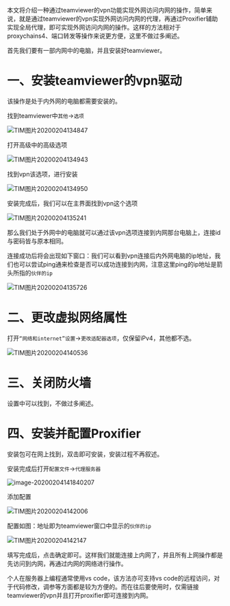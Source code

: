 本文将介绍一种通过teamviewer的vpn功能实现外网访问内网的操作，简单来说，就是通过teamviewer的vpn实现外网访问内网的代理，再通过Proxifier辅助实现全局代理，即可实现外网访问内网的操作。这样的方法相对于proxychains4、端口转发等操作来说更方便，这里不做过多阐述。

首先我们要有一部内网中的电脑，并且安装好teamviewer。

# 一、安装teamviewer的vpn驱动

该操作是处于内外网的电脑都需要安装的。

找到teamviewer中`其他`->`选项`

![TIM图片20200204134847](C:\Users\16176\Desktop\TIM图片20200204134847.jpg)

打开高级中的高级选项

![TIM图片20200204134943](C:\Users\16176\Desktop\TIM图片20200204134943.jpg)

找到vpn该选项，进行安装

![TIM图片20200204134950](C:\Users\16176\Desktop\TIM图片20200204134950.jpg)

安装完成后，我们可以在主界面找到vpn这个选项

![TIM图片20200204135241](C:\Users\16176\Desktop\TIM图片20200204135241.jpg)

那么我们处于外网中的电脑就可以通过该vpn选项连接到内网那台电脑上，连接id与密码皆与原本相同。

连接成功后将会出现如下窗口：我们可以看到vpn连接后内外网电脑的ip地址，我们也可以尝试ping通来检查是否可以成功连接到内网，注意这里ping的ip地址是箭头所指的`伙伴的ip`

![TIM图片20200204135726](C:\Users\16176\Desktop\TIM图片20200204135726.jpg)

# 二、更改虚拟网络属性

打开`“网络和internet”设置`->`更改适配器选项`，仅保留iPv4，其他都不选。

![TIM图片20200204140536](C:\Users\16176\Desktop\TIM图片20200204140536.jpg)

# 三、关闭防火墙

设置中可以找到，不做过多阐述。

# 四、安装并配置Proxifier

安装包可在网上找到，双击即可安装，安装过程不再叙述。

安装完成后打开`配置文件`->`代理服务器`

![image-20200204141840207](C:\Users\16176\AppData\Roaming\Typora\typora-user-images\image-20200204141840207.png)

添加配置

![TIM图片20200204142006](C:\Users\16176\Desktop\TIM图片20200204142006.png)

配置如图：地址即为teamviewer窗口中显示的`伙伴的ip`

![TIM图片20200204142147](C:\Users\16176\Desktop\TIM图片20200204142147.png)

填写完成后，点击确定即可。这样我们就能连接上内网了，并且所有上网操作都是先访问到内网，再通过内网的网络进行操作。

个人在服务器上编程通常使用vs code，该方法亦可支持vs code的远程访问，对于代码修改，调参等方面都是较为方便的。而在往后要使用时，仅需链接teamviewer的vpn并且打开proxifier即可连接到内网。